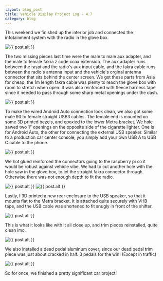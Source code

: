 ```yaml
---
layout: blog_post
title: Vehicle Display Project Log - 4.7
category: blog
---
```


This weekend we finished up the interior job and connected the infotainment system with the radio in the glove box.

<img src="{{ 'img/blog/car_display_4_7/all_done.jpg' | resize: '800x800>' }}" class="img-responsive img-centered" alt="{{ post.alt }}">

The two missing pieces last time were the male to male aux adapter, and the male to female fakra z code coax extension. The aux adapter runs between the raspi and the radio's aux input cable, and the fakra cable runs between the radio's antenna input and the vehicle's orginal antenna connector that sits behind the center screen. We got these parts from Asia for cheap, the 1m length fakra cable was plenty to reach the glove box with room to stretch when open. It was also reinforced with fleece harness tape since it needed to pass through some sharp metal openings under the dash.

<img src="{{ 'img/blog/car_display_4_7/aux_fakra.PNG' | resize: '800x800>' }}" class="img-responsive img-centered" alt="{{ post.alt }}">

To make the wired Android Auto connection look clean, we also got some male 90 to female straight USB3 cables. The female end is mounted on some 3D printed bezels, and epoxied to the lower Metra bracket. We hole sawed two 1" openings on the opposite side of the cigarette lighter. One is for Android Auto, the other for connecting the external USB speaker. Similar to a production car center console, you simply add your own USB A to USB C cable to the phone.

<img src="{{ 'img/blog/car_display_4_7/dash_on.jpg' | resize: '800x800>' }}" class="img-responsive img-centered" alt="{{ post.alt }}">

We hot glued reinforced the connectors going to the raspberry pi so it would be robust against vehicle vibe. We had to cut another hole with the hole saw in the glove box, to let the straight fakra connector through. Otherwise there was not enough depth to fit the radio.

<img src="{{ 'img/blog/car_display_4_7/radio.jpg' | resize: '800x800>' }}" class="img-responsive img-centered" alt="{{ post.alt }}">
<img src="{{ 'img/blog/car_display_4_7/radio_glove.jpg' | resize: '800x800>' }}" class="img-responsive img-centered" alt="{{ post.alt }}">

Lastly, I 3D printed a new rear enclosure to the USB speaker, so that it mounts flat to the Metra bracket. It is attached quite securely with VHB tape, and the USB cable was shortened to fit snugly in front of the shifter.

<img src="{{ 'img/blog/car_display_4_7/speaker.jpg' | resize: '800x800>' }}" class="img-responsive img-centered" alt="{{ post.alt }}">

This is what it looks like with it all close up, and trim pieces reinstalled, quite clean imo.

<img src="{{ 'img/blog/car_display_4_7/new_dash.jpg' | resize: '800x800>' }}" class="img-responsive img-centered" alt="{{ post.alt }}">

We also installed a dead pedal aluminum cover, since our dead pedal trim piece was just about cracked in half. 3 pedals for the win! (Except in traffic)

<img src="{{ 'img/blog/car_display_4_7/three_pedals.jpg' | resize: '800x800>' }}" class="img-responsive img-centered" alt="{{ post.alt }}">

So for once, we finished a pretty significant car project!